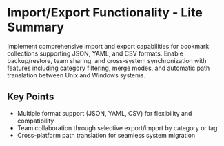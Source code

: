 # Import/Export Functionality - Lite Summary

Implement comprehensive import and export capabilities for bookmark collections supporting JSON, YAML, and CSV formats. Enable backup/restore, team sharing, and cross-system synchronization with features including category filtering, merge modes, and automatic path translation between Unix and Windows systems.

## Key Points
- Multiple format support (JSON, YAML, CSV) for flexibility and compatibility
- Team collaboration through selective export/import by category or tag
- Cross-platform path translation for seamless system migration